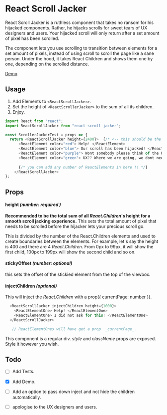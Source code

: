 # React Scroll Jacker 
React Scroll Jacker is a ruthless component that takes no ransom for his hijacked components. Rather, he hijacks scrolls for sweet tears of UX designers and users. Your hijacked scroll will only return after a set amount of pixel has been scrolled.

The component lets you use scrolling to transition between elements for a set amount of pixels, instead of using scroll to scroll the page like a sane person. Under the hood, it takes React Children and shows them one by one, depending on the scrolled distance.

[Demo](https://scroller-jacker-demo.herokuapp.com/)

## Usage

1. Add Elements to ```<ReactScrollJacker>```.
2. Set the height of ```<ReactScrollerJacker>``` to the sum of all its children.
3. Enjoy.

```javascript
import React from "react";
import ReactScrollJacker from "react-scroll-jacker";

const ScrollerJackerTest = props => {
  return <ReactScrollJacker height={2400}>  {/* <-- this should be the sum of all children's height! */}
      <ReactElement color="red"> Help! </ReactElement> 
      <ReactElement color="blue"> Our scroll has been hijacked! </ReactElement> 
      <ReactElement color="purple"> Wont somebody please think of the UX ? </ReactElement>
      <ReactElement color="green"> UX?? Where we are going, we dont need UX. </ReactElement>
      
      {/* you can add any number of ReactElements in here !! */}
    </ReactScrollJacker>
};
```

## Props

#### height *(number: required )*
**Recommended to be the total sum of all _React.Children_'s height for a smooth scroll jacking experience.**
This sets the total amount of pixel that needs to be scrolled before the hijacker lets your precious scroll go. 

This is divided by the number of the React.Children elements and used to create boundaries between the elements. For example, let's say the height is 400 and there are 4 _React.Children_. From 0px to 99px, it will show the first child, 100px to 199px will show the second child and so on.

#### stickyOffset *(number: optional)*
this sets the offset of the stickied element from the top of the viewbox.

#### injectChildren *(optional)*
This will inject the _React.Children_ with a prop({ currentPage: number }).
```javascript
  <ReactScrollJacker injectChildren height={1000}>
    <ReactElementOne> Help! </ReactElementOne>  
    <ReactElementOne> I did not ask for this! </ReactElementOne>
  </ReactScrollJacker>

   // ReactElementOnes will have get a prop  _currentPage_. 
```

This component is a regular div. _style_ and _className_ props are exposed. Style it however you wish.

## Todo
- [ ] Add Tests.
- [x] Add Demo.
- [ ] Add an option to pass down inject and not hide the children automatically.
- [ ] apologise to the UX designers and users.



